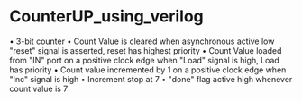 # CounterUP_using_verilog 
•	3-bit counter
•	Count Value is cleared when asynchronous active low "reset" signal is asserted, reset has highest priority
•	Count Value loaded from "IN" port on a positive clock edge when "Load" signal is high, Load has priority
•	Count value incremented by 1 on a positive clock edge when "Inc" signal is high 
•	Increment stop at 7
•	"done" flag active high whenever count value is 7
